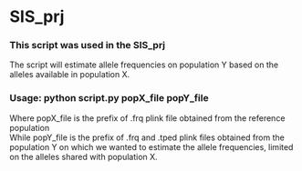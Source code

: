 # SIS_prj

### This script was used in the SIS_prj 

The script will estimate allele frequencies on population Y based on the alleles available in population X.

### Usage: python script.py popX_file popY_file  

Where popX_file is the prefix of .frq plink file obtained from the reference population  
While popY_file is the prefix of .frq and .tped plink files obtained from the population Y on which we wanted to estimate the allele frequencies, limited on the alleles shared with population X.
